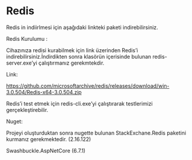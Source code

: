 # Redis

Redis in indiirlmesi için aşağıdaki linkteki paketi indirebilirsiniz.

Redis Kurulumu :

Cihazınıza redisi kurabilmek için link üzerinden Redis’i indirebilirsiniz.İndirdikten sonra klasörün içerisinde bulunan redis-server.exe’yi çalıştırmanız gerekmtekdir.

Link:

https://github.com/microsoftarchive/redis/releases/download/win-3.0.504/Redis-x64-3.0.504.zip

Redis’i test etmek için redis-cli.exe’yi çalıştırarak testlerimizi gerçekleştirebilir.

Nuget:

Projeyi oluşturduktan sonra nugette bulunan StackExchane.Redis paketini kurmanız gerekmektedir. (2.16.122)

Swashbuckle.AspNetCore (6.7.1)
